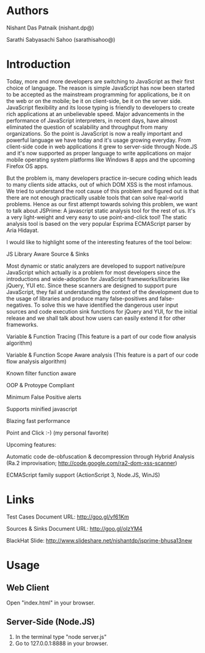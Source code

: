 Authors
=========
Nishant Das Patnaik (nishant.dp@)

Sarathi Sabyasachi Sahoo (sarathisahoo@)

Introduction
===============
Today, more and more developers are switching to JavaScript as their first choice of language. The reason is simple JavaScript has now been started to be accepted as the mainstream programming for applications, be it on the web or on the mobile; be it on client-side, be it on the server side. JavaScript flexibility and its loose typing is friendly to developers to create rich applications at an unbelievable speed. Major advancements in the performance of JavaScript interpreters, in recent days, have almost eliminated the question of scalability and throughput from many organizations. So the point is JavaScript is now a really important and powerful language we have today and it's usage growing everyday. From client-side code in web applications it grew to server-side through Node.JS and it's now supported as proper language to write applications on major mobile operating system platforms like Windows 8 apps and the upcoming Firefox OS apps.

But the problem is, many developers practice in-secure coding which leads to many clients side attacks, out of which DOM XSS is the most infamous. We tried to understand the root cause of this problem and figured out is that there are not enough practically usable tools that can solve real-world problems. Hence as our first attempt towards solving this problem, we want to talk about JSPrime: A javascript static analysis tool for the rest of us. It's a very light-weight and very easy to use point-and-click tool! The static analysis tool is based on the very popular Esprima ECMAScript parser by Aria Hidayat.

I would like to highlight some of the interesting features of the tool below:

JS Library Aware Source & Sinks

Most dynamic or static analyzers are developed to support native/pure JavaScript which actually is a problem for most developers since the introductions and wide-adoption for JavaScript frameworks/libraries like jQuery, YUI etc. Since these scanners are designed to support pure JavaScript, they fail at understanding the context of the development due to the usage of libraries and produce many false-positives and false-negatives. To solve this we have identified the dangerous user input sources and code execution sink functions for jQuery and YUI, for the initial release and we shall talk about how users can easily extend it for other frameworks.

Variable & Function Tracing (This feature is a part of our code flow analysis algorithm)

Variable & Function Scope Aware analysis (This feature is a part of our code flow analysis algorithm)

Known filter function aware

OOP & Protoype Compliant

Minimum False Positive alerts

Supports minified javascript

Blazing fast performance

Point and Click :-) (my personal favorite)

Upcoming features:

Automatic code de-obfuscation & decompression through Hybrid Analysis (Ra.2 improvisation; http://code.google.com/ra2-dom-xss-scanner)

ECMAScript family support (ActionScript 3, Node.JS, WinJS)

Links
=====
Test Cases Document URL: http://goo.gl/vf61Km

Sources & Sinks Document URL: http://goo.gl/olzYM4

BlackHat Slide: http://www.slideshare.net/nishantdp/jsprime-bhusa13new


Usage
=======
Web Client
----------
Open "index.html" in your browser.

Server-Side (Node.JS)
---------------------
1. In the terminal type "node server.js"
2. Go to 127.0.0.1:8888 in your browser.

